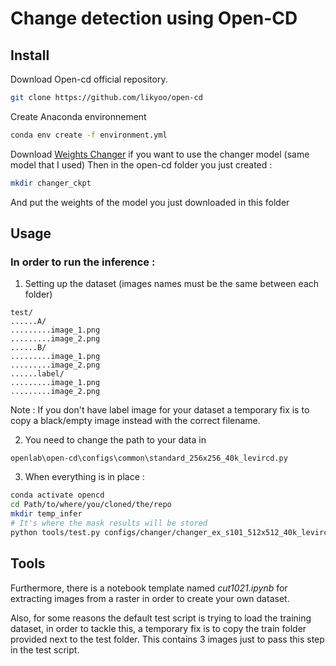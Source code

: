﻿# Change detection using Open-CD
## Install
Download Open-cd official repository.
```bash
git clone https://github.com/likyoo/open-cd
```
Create Anaconda environnement
```bash
conda env create -f environment.yml
```
Download [Weights Changer] if you want to use the changer model (same model that I used)
Then in the open-cd folder you just created :
```bash
mkdir changer_ckpt
```
And put the weights of the model you just downloaded in this folder
## Usage
### In order to run the inference :
1. Setting up the dataset (images names must be the same between each folder)
```
test/
......A/
.........image_1.png
.........image_2.png
......B/
.........image_1.png
.........image_2.png
......label/
.........image_1.png
.........image_2.png
```
Note : If you don't have label image for your dataset a temporary fix is to copy a black/empty image instead with the correct filename.

2. You need to change the path to your data in
```
openlab\open-cd\configs\common\standard_256x256_40k_levircd.py
```
3. When everything is in place :
```bash
conda activate opencd
cd Path/to/where/you/cloned/the/repo
mkdir temp_infer
# It's where the mask results will be stored
python tools/test.py configs/changer/changer_ex_s101_512x512_40k_levircd.py  changer_ckpt/ChangerEx_s101-512x512_40k_levircd_20220710-082722.pth --show-dir temp_infer
```
## Tools
Furthermore,  there is a notebook template named *cut1021.ipynb* for extracting images from a raster in order to create your own dataset.

Also, for some reasons the default test script is trying to load the training dataset, in order to tackle this, a temporary fix is to copy the train folder provided next to the test folder. This contains 3 images just to pass this step in the test script.


[Open-cd]: https://github.com/likyoo/open-cd
[Weights Changer]: https://drive.google.com/file/d/128FVQL-93oN5lUMGuqDcmPU-80RiXBhn/view
